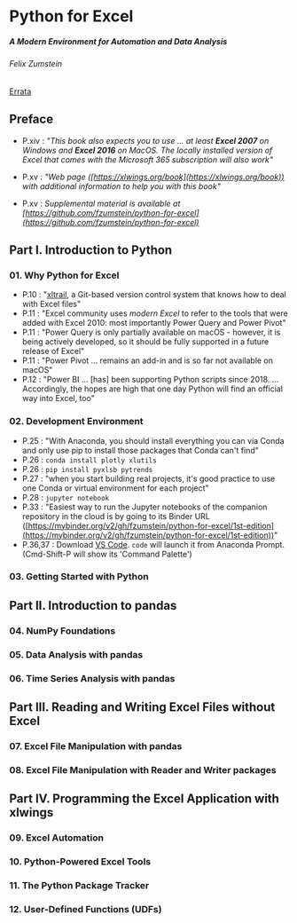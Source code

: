 # Python for Excel
##### A Modern Environment for Automation and Data Analysis
###### Felix Zumstein


[Errata](https://www.oreilly.com/catalog/errata.csp?isbn=0636920386926)

## Preface

* P.xiv : _"This book also expects you to use ... at least **Excel 2007** on Windows and **Excel 2016** on MacOS. The locally installed version of Excel that comes with the Microsoft 365 subscription will also work"_

* P.xv : _"Web page ([https://xlwings.org/book](https://xlwings.org/book)) with additional information to help you with this book"_

* P.xv : _Supplemental material is available at [https://github.com/fzumstein/python-for-excel](https://github.com/fzumstein/python-for-excel)_



## Part I. Introduction to Python

### 01. Why Python for Excel
* P.10 : "[xltrail](https://xltrail.com), a Git-based version control system that knows how to deal with Excel files"
* P.11 : "Excel community uses _modern Excel_ to refer to the tools that were added with Excel 2010: most importantly Power Query and Power Pivot"
* P.11 : "Power Query is only partially available on macOS - however, it is being actively developed, so it should be fully supported in a future release of Excel"
* P.11 : "Power Pivot ... remains an add-in and is so far not available on macOS"
* P.12 : "Power BI ... [has] been supporting Python scripts since 2018. ... Accordingly, the hopes are high that one day Python will find an official way into Excel, too"


### 02. Development Environment
* P.25 : "With Anaconda, you should install everything you can via Conda and only use pip to install those packages that Conda can't find"
* P.26 : `conda install plotly xlutils`
* P.26 : `pip install pyxlsb pytrends`
* P.27 : "when you start building real projects, it's good practice to use one Conda or virtual environment for each project"
* P.28 : `jupyter notebook`
* P.33 : "Easiest way to run the Jupyter notebooks of the companion repository in the cloud is by going to its Binder URL ([https://mybinder.org/v2/gh/fzumstein/python-for-excel/1st-edition](https://mybinder.org/v2/gh/fzumstein/python-for-excel/1st-edition))"
* P.36,37 : Download [VS Code](https://code.visualstudio.com/). `code` will launch it from Anaconda Prompt. (Cmd-Shift-P will show its 'Command Palette')


### 03. Getting Started with Python

## Part II. Introduction to pandas

### 04. NumPy Foundations
### 05. Data Analysis with pandas
### 06. Time Series Analysis with pandas

## Part III. Reading and Writing Excel Files without Excel

### 07. Excel File Manipulation with pandas
### 08. Excel File Manipulation with Reader and Writer packages

## Part IV. Programming the Excel Application with xlwings

### 09. Excel Automation
### 10. Python-Powered Excel Tools
### 11. The Python Package Tracker
### 12. User-Defined Functions (UDFs)
